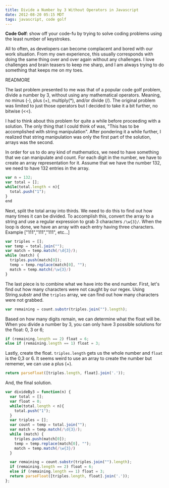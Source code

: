 ```yaml
---
title: Divide a Number by 3 Without Operators in Javascript
date: 2012-08-20 05:15 MDT
tags: javascript, code golf
---
```


**Code Golf**: show off your code-fu by trying to solve coding problems using the least number of keystrokes.

All to often, as developers can become complacent and bored with our work situation. From my own experience, this usually corresponds with doing the same thing over and over again without any challenges. I love challenges and brain teasers to keep me sharp, and I am always trying to do something that keeps me on my toes.

READMORE

The last problem presented to me was that of a popular code golf problem, divide a number by 3, without using any mathematical operators. Meaning, no minus (-), plus (+), multiply(*), and/or divide (/). The original problem was limited to just those operators but I decided to take it a bit further, no bitwise (<<).

I had to think about this problem for quite a while before proceeding with a solution. The only thing that I could think of was, "This has to be accomplished with string manipulation". After pondering it a while further, I realized that string manipulation was only the first part of the solution, arrays was the second.

In order for us to do any kind of mathematics, we need to have something that we can manipulate and count. For each digit in the number, we have to create an array representation for it. Assume that we have the number 132, we need to have 132 entries in the array.

```js
var n = 132;
var total = [];
while(total.length < n){
  total.push("1");
}
end
```

Next, split the total array into thirds. We need to do this to find out how many times it can be divided. To accomplish this, convert the array to a string and use a regular expression to grab 3 characters `/\w{3}/`. When the loop is done, we have an array with each entry having three characters. Example ["111","111","111", etc...]

```js
var triples = [];
var temp = total.join("");
var match = temp.match(/\d{3}/);
while (match) {
  triples.push(match[0]);
  temp = temp.replace(match[0], "");
  match = temp.match(/\w{3}/)
}
```

The last piece is to combine what we have into the end number. First, let's find out how many characters were not caught by our regex. Using String.substr and the `triples` array, we can find out how many characters were not grabbed.

```js
var remaining = count.substr(triples.join("").length);
```

Based on how many digits remain, we can determine what the float will be. When you divide a number by 3, you can only have 3 possible solutions for the float: 0, 3 or 6;

```js
if (remaining.length == 2) float = 6;
else if (remaining.length == 1) float = 3;
```

Lastly, create the float. `triples.length` gets us the whole number and `float` is the 0,3 or 6. It seems weird to use an array to create the number but rememer, we can use a plus (+).

```js
return parseFloat([triples.length, float].join('.'));
```

And, the final solution.

```js
var divideBy3 = function(n) {
  var total = [];
  var float = 0;
  while(total.length < n){
    total.push("1");
  }
  var triples = [];
  var count = temp = total.join("");
  var match = temp.match(/\d{3}/);
  while (match) {
    triples.push(match[0]);
    temp = temp.replace(match[0], "");
    match = temp.match(/\w{3}/)
  }

  var remaining = count.substr(triples.join("").length);
  if (remaining.length == 2) float = 6;
  else if (remaining.length == 1) float = 3;
  return parseFloat([triples.length, float].join('.'));
};
```
